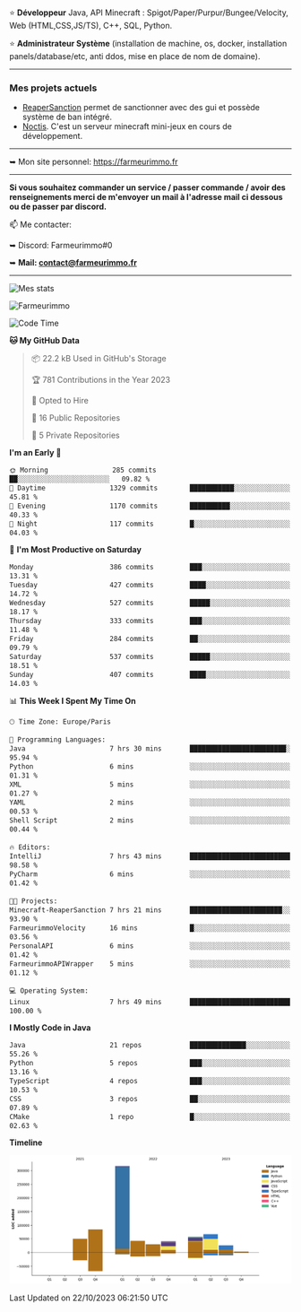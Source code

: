 ⭐ **Développeur** Java, API Minecraft : Spigot/Paper/Purpur/Bungee/Velocity, Web (HTML,CSS,JS/TS), C++, SQL, Python.

⭐ **Administrateur Système** (installation de machine, os, docker, installation panels/database/etc, anti ddos, mise en place de nom de domaine).

---

### Mes projets actuels
- [ReaperSanction](https://www.spigotmc.org/resources/reapersanction.89580/) permet de sanctionner avec des gui et possède système de ban intégré.
- [Noctis](https://discord.gg/ydRurvUJ8U). C'est un serveur minecraft mini-jeux en cours de développement.

---

➥ Mon site personnel: https://farmeurimmo.fr

---

**Si vous souhaitez commander un service / passer commande / avoir des renseignements merci de m'envoyer un mail à l'adresse mail ci dessous ou de passer par discord.**

📫 Me contacter:
 
   ➥ Discord: Farmeurimmo#0
   
   ➥ **Mail: contact@farmeurimmo.fr**

---

![Mes stats](https://github-readme-stats.farmeurimmo.fr/api?username=Farmeurimmo&count_private=true&show_icons=true&theme=radical)

<img src="https://komarev.com/ghpvc/?username=Farmeurimmo" alt="Farmeurimmo" />

<!--START_SECTION:waka-->
![Code Time](http://img.shields.io/badge/Code%20Time-954%20hrs%2053%20mins-blue)

**🐱 My GitHub Data** 

> 📦 22.2 kB Used in GitHub's Storage 
 > 
> 🏆 781 Contributions in the Year 2023
 > 
> 💼 Opted to Hire
 > 
> 📜 16 Public Repositories 
 > 
> 🔑 5 Private Repositories 
 > 
**I'm an Early 🐤** 

```text
🌞 Morning                285 commits         ██░░░░░░░░░░░░░░░░░░░░░░░   09.82 % 
🌆 Daytime                1329 commits        ███████████░░░░░░░░░░░░░░   45.81 % 
🌃 Evening                1170 commits        ██████████░░░░░░░░░░░░░░░   40.33 % 
🌙 Night                  117 commits         █░░░░░░░░░░░░░░░░░░░░░░░░   04.03 % 
```
📅 **I'm Most Productive on Saturday** 

```text
Monday                   386 commits         ███░░░░░░░░░░░░░░░░░░░░░░   13.31 % 
Tuesday                  427 commits         ████░░░░░░░░░░░░░░░░░░░░░   14.72 % 
Wednesday                527 commits         █████░░░░░░░░░░░░░░░░░░░░   18.17 % 
Thursday                 333 commits         ███░░░░░░░░░░░░░░░░░░░░░░   11.48 % 
Friday                   284 commits         ██░░░░░░░░░░░░░░░░░░░░░░░   09.79 % 
Saturday                 537 commits         █████░░░░░░░░░░░░░░░░░░░░   18.51 % 
Sunday                   407 commits         ████░░░░░░░░░░░░░░░░░░░░░   14.03 % 
```


📊 **This Week I Spent My Time On** 

```text
🕑︎ Time Zone: Europe/Paris

💬 Programming Languages: 
Java                     7 hrs 30 mins       ████████████████████████░   95.94 % 
Python                   6 mins              ░░░░░░░░░░░░░░░░░░░░░░░░░   01.31 % 
XML                      5 mins              ░░░░░░░░░░░░░░░░░░░░░░░░░   01.27 % 
YAML                     2 mins              ░░░░░░░░░░░░░░░░░░░░░░░░░   00.53 % 
Shell Script             2 mins              ░░░░░░░░░░░░░░░░░░░░░░░░░   00.44 % 

🔥 Editors: 
IntelliJ                 7 hrs 43 mins       █████████████████████████   98.58 % 
PyCharm                  6 mins              ░░░░░░░░░░░░░░░░░░░░░░░░░   01.42 % 

🐱‍💻 Projects: 
Minecraft-ReaperSanction 7 hrs 21 mins       ███████████████████████░░   93.90 % 
FarmeurimmoVelocity      16 mins             █░░░░░░░░░░░░░░░░░░░░░░░░   03.56 % 
PersonalAPI              6 mins              ░░░░░░░░░░░░░░░░░░░░░░░░░   01.42 % 
FarmeurimmoAPIWrapper    5 mins              ░░░░░░░░░░░░░░░░░░░░░░░░░   01.12 % 

💻 Operating System: 
Linux                    7 hrs 49 mins       █████████████████████████   100.00 % 
```

**I Mostly Code in Java** 

```text
Java                     21 repos            ██████████████░░░░░░░░░░░   55.26 % 
Python                   5 repos             ███░░░░░░░░░░░░░░░░░░░░░░   13.16 % 
TypeScript               4 repos             ███░░░░░░░░░░░░░░░░░░░░░░   10.53 % 
CSS                      3 repos             ██░░░░░░░░░░░░░░░░░░░░░░░   07.89 % 
CMake                    1 repo              █░░░░░░░░░░░░░░░░░░░░░░░░   02.63 % 
```



**Timeline**

![Lines of Code chart](https://raw.githubusercontent.com/Farmeurimmo/Farmeurimmo/main/assets/bar_graph.png)


 Last Updated on 22/10/2023 06:21:50 UTC
<!--END_SECTION:waka-->
